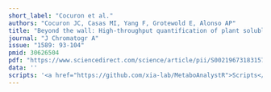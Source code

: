 ```yaml
---
short_label: "Cocuron et al."
authors: "Cocuron JC, Casas MI, Yang F, Grotewold E, Alonso AP"
title: "Beyond the wall: High-throughput quantification of plant soluble and cell-wall bound phenolics by liquid chromatography tandem mass spectrometry"
journal: "J Chromatogr A"
issue: "1589: 93-104"
pmid: 30626504
pdf: "https://www.sciencedirect.com/science/article/pii/S0021967318315796/pdfft"
data: ''
scripts: '<a href="https://github.com/xia-lab/MetaboAnalystR">Scripts</a>'
---
```

